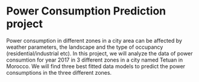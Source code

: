 # Power Consumption Prediction project

Power consumption in different zones in a city area can be affected by weather parameters, the landscape and the type of occupancy (residential/industrial etc). In this project, we will analyze the data of power consumtion for year 2017 in 3 different zones in a city named Tetuan in Morocco. We will find three best fitted data models to predict the power consumptions in the three different zones.
